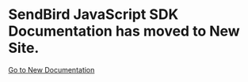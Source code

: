 SendBird JavaScript SDK Documentation has moved to New Site.
============================================================

<a class="sendbird-btn sendbird-btn--green" href="https://docs.sendbird.com/javascript">Go to New Documentation</a>
